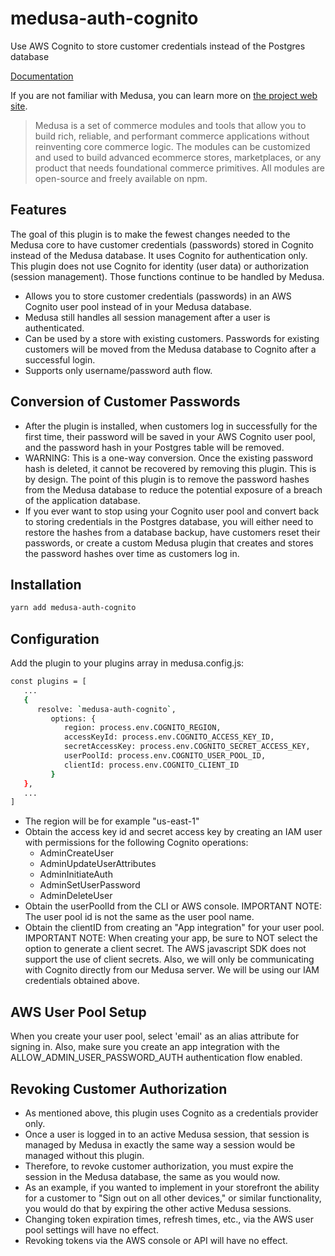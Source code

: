 # medusa-auth-cognito

Use AWS Cognito to store customer credentials instead of the Postgres database

[Documentation](https://pevey.com/medusa-auth-cognito)

If you are not familiar with Medusa, you can learn more on [the project web site](https://www.medusajs.com/).

> Medusa is a set of commerce modules and tools that allow you to build rich, reliable, and performant commerce applications without reinventing core commerce logic. The modules can be customized and used to build advanced ecommerce stores, marketplaces, or any product that needs foundational commerce primitives. All modules are open-source and freely available on npm.

## Features

The goal of this plugin is to make the fewest changes needed to the Medusa core to have customer credentials (passwords) stored in Cognito instead of the Medusa database.  It uses Cognito for authentication only.  This plugin does not use Cognito for identity (user data) or authorization (session management).  Those functions continue to be handled by Medusa.

- Allows you to store customer credentials (passwords) in an AWS Cognito user pool instead of in your Medusa database.
- Medusa still handles all session management after a user is authenticated.  
- Can be used by a store with existing customers.  Passwords for existing customers will be moved from the Medusa database to Cognito after a successful login.
- Supports only username/password auth flow.

## Conversion of Customer Passwords

- After the plugin is installed, when customers log in successfully for the first time, their password will be saved in your AWS Cognito user pool, and the password hash in your Postgres table will be removed.
- WARNING: This is a one-way conversion.  Once the existing password hash is deleted, it cannot be recovered by removing this plugin.  This is by design. The point of this plugin is to remove the password hashes from the Medusa database to reduce the potential exposure of a breach of the application database.
- If you ever want to stop using your Cognito user pool and convert back to storing credentials in the Postgres database, you will either need to restore the hashes from a database backup, have customers reset their passwords, or create a custom Medusa plugin that creates and stores the password hashes over time as customers log in.

## Installation

```bash
yarn add medusa-auth-cognito
```

## Configuration

Add the plugin to your plugins array in medusa.config.js:

```bash
const plugins = [
   ...
   {
      resolve: `medusa-auth-cognito`,
         options: {
            region: process.env.COGNITO_REGION,
            accessKeyId: process.env.COGNITO_ACCESS_KEY_ID,
            secretAccessKey: process.env.COGNITO_SECRET_ACCESS_KEY,
            userPoolId: process.env.COGNITO_USER_POOL_ID,
            clientId: process.env.COGNITO_CLIENT_ID
         }
   },
   ...
]
```

- The region will be for example "us-east-1"
- Obtain the access key id and secret access key by creating an IAM user with permissions for the following Cognito operations:
	- AdminCreateUser
	- AdminUpdateUserAttributes
	- AdminInitiateAuth
	- AdminSetUserPassword
	- AdminDeleteUser  
- Obtain the userPoolId from the CLI or AWS console.  IMPORTANT NOTE: The user pool id is not the same as the user pool name.
- Obtain the clientID from creating an "App integration" for your user pool.  IMPORTANT NOTE: When creating your app, be sure to NOT select the option to generate a client secret. The AWS javascript SDK does not support the use of client secrets.  Also, we will only be communicating with Cognito directly from our Medusa server.  We will be using our IAM credentials obtained above.

## AWS User Pool Setup

When you create your user pool, select 'email' as an alias attribute for signing in.  Also, make sure you create an app integration with the ALLOW_ADMIN_USER_PASSWORD_AUTH authentication flow enabled.

## Revoking Customer Authorization

- As mentioned above, this plugin uses Cognito as a credentials provider only.  
- Once a user is logged in to an active Medusa session, that session is managed by Medusa in exactly the same way a session would be managed without this plugin.
- Therefore, to revoke customer authorization, you must expire the session in the Medusa database, the same as you would now.  
- As an example, if you wanted to implement in your storefront the ability for a customer to "Sign out on all other devices," or similar functionality, you would do that by expiring the other active Medusa sessions.
- Changing token expiration times, refresh times, etc., via the AWS user pool settings will have no effect.  
- Revoking tokens via the AWS console or API will have no effect.